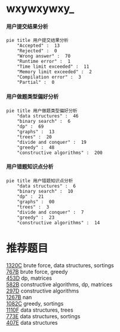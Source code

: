 # wxywxywxy_

<!-- tabs:start -->



#### **用户提交结果分析**

```mermaid
pie title 用户提交结果分析
    "Accepted" :  13
    "Rejected" :  0
    "Wrong answer" :  70
    "Runtime error" :  1
    "Time limit exceeded" :  11
    "Memory limit exceeded" :  2
    "Compilation error" :  3
    "Partial" :  0
```

#### **用户做题类型偏好分析**

```mermaid
pie title 用户做题类型偏好分析
    "data structures" :  46
    "binary search" :  6
    "dp" :  69
    "graphs" :  13
    "trees" :  20
    "divide and conquer" :  19
    "greedy" :  48
    "constructive algorithms" :  200
```
#### **用户错题知识点分析**

```mermaid
pie title 用户错题知识点分析
    "data structures" :  6
    "binary search" :  10
    "dp" :  21
    "graphs" :  00
    "trees" :  3
    "divide and conquer" :  7
    "greedy" :  23
    "constructive algorithms" :  14
```



<!-- tabs:end -->
# 推荐题目
[1320C](https://codeforces.com/contest/1320/problem/C)		brute force,
                        data structures,
                        sortings		  
[767B](https://codeforces.com/contest/767/problem/B)		brute force,
                        greedy		  
[453D](https://codeforces.com/contest/453/problem/D)		dp,
                        matrices		  
[582B](https://codeforces.com/contest/582/problem/B)		constructive algorithms,
                        dp,
                        matrices		  
[297D](https://codeforces.com/contest/297/problem/D)		constructive algorithms		  
[1267B](https://codeforces.com/contest/1267/problem/B)		nan		  
[1082C](https://codeforces.com/contest/1082/problem/C)		greedy,
                        sortings		  
[1110F](https://codeforces.com/contest/1110/problem/F)		data structures,
                        trees		  
[773E](https://codeforces.com/contest/773/problem/E)		data structures,
                        sortings		  
[407E](https://codeforces.com/contest/407/problem/E)		data structures		  
